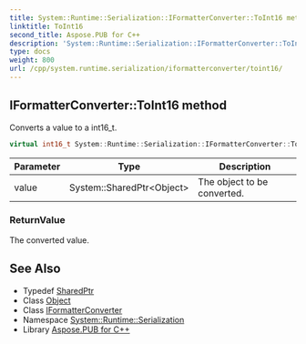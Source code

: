 ```yaml
---
title: System::Runtime::Serialization::IFormatterConverter::ToInt16 method
linktitle: ToInt16
second_title: Aspose.PUB for C++
description: 'System::Runtime::Serialization::IFormatterConverter::ToInt16 method. Converts a value to a int16_t in C++.'
type: docs
weight: 800
url: /cpp/system.runtime.serialization/iformatterconverter/toint16/
---
```

## IFormatterConverter::ToInt16 method


Converts a value to a int16_t.

```cpp
virtual int16_t System::Runtime::Serialization::IFormatterConverter::ToInt16(System::SharedPtr<Object> value)=0
```


| Parameter | Type | Description |
| --- | --- | --- |
| value | System::SharedPtr\<Object\> | The object to be converted. |

### ReturnValue

The converted value.

## See Also

* Typedef [SharedPtr](../../../system/sharedptr/)
* Class [Object](../../../system/object/)
* Class [IFormatterConverter](../)
* Namespace [System::Runtime::Serialization](../../)
* Library [Aspose.PUB for C++](../../../)
